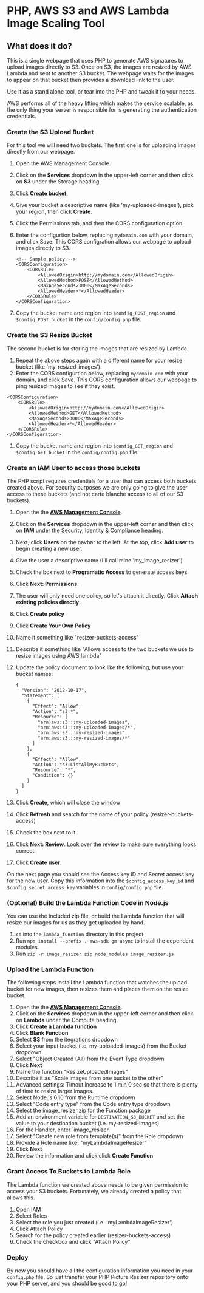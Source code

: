 # PHP, AWS S3 and AWS Lambda Image Scaling Tool

## What does it do?
This is a single webpage that uses PHP to generate AWS signatures to upload images directly to S3. Once on S3, the images are resized by AWS Lambda and sent to another S3 bucket. The webpage waits for the images to appear on that bucket then provides a download link to the user.

Use it as a stand alone tool, or tear into the PHP and tweak it to your needs.

AWS performs all of the heavy lifting which makes the service scalable, as the only thing your server is responsible for is generating the authentication credentials.

### Create the S3 Upload Bucket

For this tool we will need two buckets. The first one is for uploading images directly from our webpage. 

1. Open the AWS Management Console. 
1. Click on the **Services** dropdown in the upper-left corner and then click on **S3** under the Storage heading. 
1. Click **Create bucket**. 
1. Give your bucket a descriptive name (like 'my-uploaded-images'), pick your region, then click **Create**.
1. Click the Permissions tab, and then the CORS configuration option. 
1. Enter the configurtion below, replacing `mydomain.com` with your domain, and click Save. This CORS configration allows our webpage to upload images directly to S3.

    ```
    <!-- Sample policy -->
    <CORSConfiguration>
    	<CORSRule>
    		<AllowedOrigin>http://mydomain.com</AllowedOrigin>
    		<AllowedMethod>POST</AllowedMethod>
    		<MaxAgeSeconds>3000</MaxAgeSeconds>
    		<AllowedHeader>*</AllowedHeader>
    	</CORSRule>
    </CORSConfiguration>
    ```

1. Copy the bucket name and region into `$config_POST_region` and `$config_POST_bucket` in the `config/config.php` file.

### Create the S3 Resize Bucket

The second bucket is for storing the images that are resized by Lambda.

1. Repeat the above steps again with a different name for your resize bucket (like 'my-resized-images').
1. Enter the CORS configurtion below, replacing `mydomain.com` with your domain, and click Save. This CORS configuration allows our webpage to ping resized images to see if they exist.

```
<CORSConfiguration>
	<CORSRule>
		<AllowedOrigin>http://mydomain.com</AllowedOrigin>
		<AllowedMethod>GET</AllowedMethod>
		<MaxAgeSeconds>3000</MaxAgeSeconds>
		<AllowedHeader>*</AllowedHeader>
	</CORSRule>
</CORSConfiguration>
```

1. Copy the bucket name and region into `$config_GET_region` and `$config_GET_bucket` in the `config/config.php` file.

### Create an IAM User to access those buckets

The PHP script requires credentials for a user that can access both buckets created above. For security purposes we are only going to give the user access to these buckets (and not carte blanche access to all of our S3 buckets).

1. Open the the **[AWS Management Console](https://aws.amazon.com/console/)**. 
1. Click on the **Services** dropdown in the upper-left corner and then click on **IAM** under the Security, Identity & Compliance heading. 
1. Next, click **Users** on the navbar to the left. At the top, click **Add user** to begin creating a new user. 
1. Give the user a descriptive name (I'll call mine 'my_image_resizer')
1. Check the box next to **Programatic Access** to generate access keys.
1. Click **Next: Permissions**. 
1. The user will only need one policy, so let's attach it directly. Click **Attach existing policies directly**.
1. Click **Create policy**
1. Click **Create Your Own Policy**
1. Name it something like "resizer-buckets-access"
1. Describe it something like "Allows access to the two buckets we use to resize images using AWS lambda"
1. Update the policy document to look like the following, but use your bucket names:

    ```
    {
      "Version": "2012-10-17",
      "Statement": [
        {
          "Effect": "Allow",
          "Action": "s3:*",
          "Resource": [
            "arn:aws:s3:::my-uploaded-images",
            "arn:aws:s3:::my-uploaded-images/*",
            "arn:aws:s3:::my-resized-images",
            "arn:aws:s3:::my-resized-images/*"
          ]
        },
        {
          "Effect": "Allow",
          "Action": "s3:ListAllMyBuckets",
          "Resource": "*",
          "Condition": {}
        }
      ]
    }
    ```

1. Click **Create**, which will close the window
1. Click **Refresh** and search for the name of your policy (resizer-buckets-access)
1. Check the box next to it. 
1. Click **Next: Review**. Look over the review to make sure everything looks correct.
1. Click **Create user**. 

On the next page you should see the Access key ID and Secret access key for the new user. Copy this information into the `$config_access_key_id` and `$config_secret_access_key` variables in `config/config.php` file.

### (Optional) Build the Lambda Function Code in Node.js

You can use the included zip file, or build the Lambda function that will resize our images for us as they get uploaded by hand.

1. `cd` into the `lambda_function` directory in this project
1. Run `npm install --prefix . aws-sdk gm async` to install the dependent modules.
1. Run `zip -r image_resizer.zip node_modules image_resizer.js`

### Upload the Lambda Function

The following steps install the Lambda function that watches the upload bucket for new images, then resizes them and places them on the resize bucket.

1. Open the the **[AWS Management Console](https://aws.amazon.com/console/)**. 
1. Click on the **Services** dropdown in the upper-left corner and then click on **Lambda** under the Compute heading. 
1. Click **Create a Lambda function**
1. Click **Blank Function**
1. Select **S3** from the itegrations dropdown
1. Select your input bucket (i.e. my-uploaded-images) from the Bucket dropdown
1. Select "Object Created (All) from the Event Type dropdown
1. Click **Next**
1. Name the function "ResizeUploadedImages"
1. Describe it as "Scale images from one bucket to the other"
1. Advanced settings: Timout increase to 1 min 0 sec so that there is plenty of time to resize larger images.
1. Select Node.js 6.10 from the Runtime dropdown
1. Select "Code entry type" from the Code entry type dropdown
1. Select the image_resizer.zip for the Function package
1. Add an environment variable for `DESTINATION_S3_BUCKET` and set the value to your destination bucket (i.e. my-resized-images)
1. For the Handler, enter `image_resizer.
1. Select "Create new role from template(s)" from the Role dropdown
1. Provide a Role name like: "myLambdaImageResizer"
1. Click **Next**
1. Review the information and click click **Create Function**

### Grant Access To Buckets to Lambda Role

The Lambda function we created above needs to be given permission to access your S3 buckets. Fortunately, we already created a policy that allows this.

1. Open IAM
1. Select Roles
1. Select the role you just created (i.e. 'myLambdaImageResizer')
1. Click Attach Policy
1. Search for the policy created earlier (resizer-buckets-access)
1. Check the checkbox and click "Attach Policy"

### Deploy

By now you should have all the configuration information you need in your `config.php` file. So just transfer your PHP Picture Resizer repository onto your PHP server, and you should be good to go!
